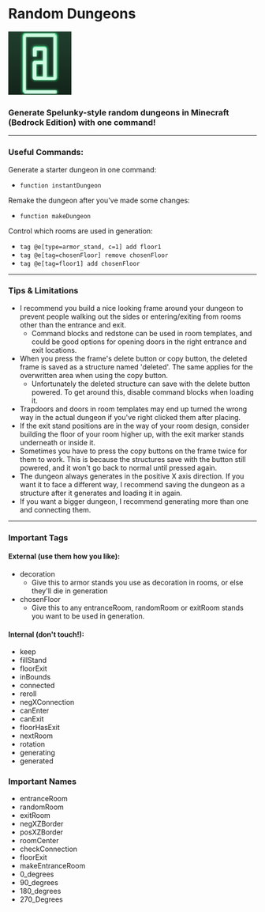 # Random Dungeons

![Random Dungeons](./pack_icon.png "Random Dungeons") 
### Generate Spelunky-style random dungeons in Minecraft (Bedrock Edition) with one command!

---

### Useful Commands:

Generate a starter dungeon in one command:
- ```function instantDungeon```

Remake the dungeon after you've made some changes:
- ```function makeDungeon```

Control which rooms are used in generation:
- ```tag @e[type=armor_stand, c=1] add floor1```
- ```tag @e[tag=chosenFloor] remove chosenFloor```
- ```tag @e[tag=floor1] add chosenFloor```

---

### Tips & Limitations

- I recommend you build a nice looking frame around your dungeon to prevent people walking out the sides or entering/exiting from rooms other than the entrance and exit.
  - Command blocks and redstone can be used in room templates, and could be good options for opening doors in the right entrance and exit locations.
- When you press the frame's delete button or copy button, the deleted frame is saved as a structure named 'deleted'. The same applies for the overwritten area when using the copy button.
  - Unfortunately the deleted structure can save with the delete button powered. To get around this, disable command blocks when loading it.
- Trapdoors and doors in room templates may end up turned the wrong way in the actual dungeon if you've right clicked them after placing.
- If the exit stand positions are in the way of your room design, consider building the floor of your room higher up, with the exit marker stands underneath or inside it.
- Sometimes you have to press the copy buttons on the frame twice for them to work. This is because the structures save with the button still powered, and it won't go back to normal until pressed again.
- The dungeon always generates in the positive X axis direction. If you want it to face a different way, I recommend saving the dungeon as a structure after it generates and loading it in again.
- If you want a bigger dungeon, I recommend generating more than one and connecting them.

---

### Important Tags

#### External (use them how you like):

- decoration
  - Give this to armor stands you use as decoration in rooms, or else they'll die in generation
- chosenFloor
  - Give this to any entranceRoom, randomRoom or exitRoom stands you want to be used in generation.

#### Internal (don't touch!):

- keep
- fillStand
- floorExit
- inBounds
- connected
- reroll
- negXConnection
- canEnter
- canExit
- floorHasExit
- nextRoom
- rotation
- generating
- generated

### Important Names

- entranceRoom
- randomRoom
- exitRoom
- negXZBorder
- posXZBorder
- roomCenter
- checkConnection
- floorExit
- makeEntranceRoom
- 0_degrees
- 90_degrees
- 180_degrees
- 270_Degrees

